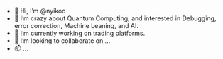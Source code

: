 - 👋 Hi, I’m @nyikoo
- 👀 I’m crazy about Quantum Computing; and interested in Debugging, error correction, Machine Leaning, and AI.
- 🌱 I’m currently working on trading platforms.
- 💞️ I’m looking to collaborate on ...
- 📫 ...

<!---
nyikoo/nyikoo is a ✨ special ✨ repository because its `README.md` (this file) appears on your GitHub profile.
You can click the Preview link to take a look at your changes.
--->
